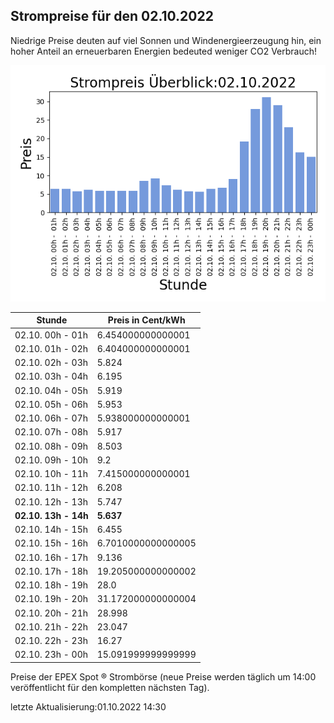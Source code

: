 
## Strompreise für den 02.10.2022

Niedrige Preise deuten auf viel Sonnen und Windenergieerzeugung hin, ein hoher Anteil an erneuerbaren Energien bedeuted weniger CO2 Verbrauch!

![Strompreis übersicht](imgs/strompreis_uebersicht.png)

| Stunde | Preis in Cent/kWh |
|---|---|
| 02.10. 00h -  01h | 6.454000000000001 | 
| 02.10. 01h -  02h | 6.404000000000001 | 
| 02.10. 02h -  03h | 5.824 | 
| 02.10. 03h -  04h | 6.195 | 
| 02.10. 04h -  05h | 5.919 | 
| 02.10. 05h -  06h | 5.953 | 
| 02.10. 06h -  07h | 5.938000000000001 | 
| 02.10. 07h -  08h | 5.917 | 
| 02.10. 08h -  09h | 8.503 | 
| 02.10. 09h -  10h | 9.2 | 
| 02.10. 10h -  11h | 7.415000000000001 | 
| 02.10. 11h -  12h | 6.208 | 
| 02.10. 12h -  13h | 5.747 | 
| **02.10. 13h -  14h** | **5.637** | 
| 02.10. 14h -  15h | 6.455 | 
| 02.10. 15h -  16h | 6.7010000000000005 | 
| 02.10. 16h -  17h | 9.136 | 
| 02.10. 17h -  18h | 19.205000000000002 | 
| 02.10. 18h -  19h | 28.0 | 
| 02.10. 19h -  20h | 31.172000000000004 | 
| 02.10. 20h -  21h | 28.998 | 
| 02.10. 21h -  22h | 23.047 | 
| 02.10. 22h -  23h | 16.27 | 
| 02.10. 23h -  00h | 15.091999999999999 | 

Preise der EPEX Spot ® Strombörse (neue Preise werden täglich um 14:00 veröffentlicht für den kompletten nächsten Tag).

letzte Aktualisierung:01.10.2022 14:30